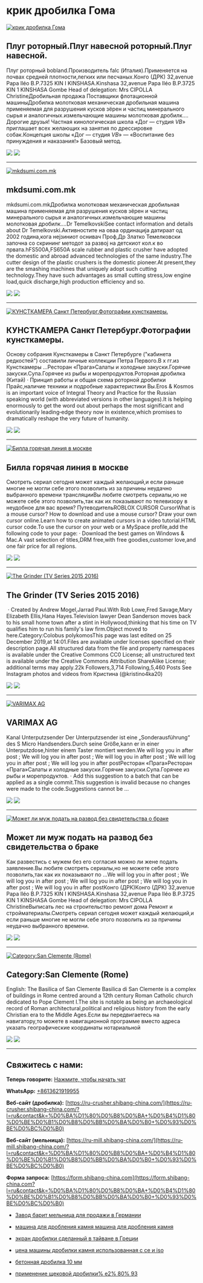 # крик дробилка Гома

<a href="https://swt.shibang-china.com/?l=ru&img&k=%D0%BA%D1%80%D0%B8%D0%BA+%D0%B4%D1%80%D0%BE%D0%B1%D0%B8%D0%BB%D0%BA%D0%B0+%D0%93%D0%BE%D0%BC%D0%B0" target="_blank">![крик дробилка Гома](http://static.shibang-china.com/all-800x300/1001.jpg)</a>

## Плуг роторный.Плуг навесной роторный.Плуг навесной.
Плуг роторный bobland.Производитель falc (Италия).Применяется на почвах средней плотности,легких или песчаных.Конго (ДРК) 32,avenue Papa ll&#233;o B.P.7325 KIN I KINSHASA.Kinshasa 32,avenue Papa Il&#233;o B.P.3725 KIN 1 KINSHASA Gombe Head of delegation: Mrs CIPOLLA ChristineДробильная продажа Поставщики флотационной машиныДробилка молотковая механическая дробильная машина применяемая для разрушения кусков зёрен и частиц минерального сырья и аналогичных.измельчающие машины молотковая дробилк.…Дорогие друзья! Частная кинологическая школа &#171;Дог — студия *VB*&#187; приглашает всех желающих на занятия по дрессировке собак.Концепция школы &#171;Дог — студия *VB*&#187; — &#171;Воспитание без принуждения и наказания!&#187; Базовый метод.


<a href="https://whatsapp.shibangsoft.com/WhatsApp.php" target="_blank" title="WhatsApp">![](http://static.shibang-china.com/icon/whatsapp.png)</a> <a href="https://swt.shibang-china.com/?l=ru&icon&k=%D0%BA%D1%80%D0%B8%D0%BA+%D0%B4%D1%80%D0%BE%D0%B1%D0%B8%D0%BB%D0%BA%D0%B0+%D0%93%D0%BE%D0%BC%D0%B0" target="_blank">![](http://static.shibang-china.com/icon/chat-ru.png)</a>

---

<a href="https://swt.shibang-china.com/?l=ru&img&k=%D0%BA%D1%80%D0%B8%D0%BA+%D0%B4%D1%80%D0%BE%D0%B1%D0%B8%D0%BB%D0%BA%D0%B0+%D0%93%D0%BE%D0%BC%D0%B0" target="_blank">![mkdsumi.com.mk](http://static.shibang-china.com/all-800x300/959.jpg)</a>

## mkdsumi.com.mk
mkdsumi.com.mkДробилка молотковая механическая дробильная машина применяемая для разрушения кусков зёрен и частиц минерального сырья и аналогичных.измельчающие машины молотковая дробилк.…Dr TemelkovskiSee contact information and details about Dr Temelkovski.Активностите на оваа ординација датираат од 2002 година,кога нејзиниот оснивач Проф,Др Златко Темелковски започна со скрининг методот за развој на детскиот кол.к во првата.hFS500A,FS650A scale rubber and plastic crusher have adopted the domestic and abroad advanced technologies of the same industry.The cutter design of the plastic crushers is the domestic pioneer.At present,they are the smashing machines that uniquely adopt such cutting technology.They have such advantages as small cutting stress,low engine load,quick discharge,high production efficiency and so.


<a href="https://whatsapp.shibangsoft.com/WhatsApp.php" target="_blank" title="WhatsApp">![](http://static.shibang-china.com/icon/whatsapp.png)</a> <a href="https://swt.shibang-china.com/?l=ru&icon&k=%D0%BA%D1%80%D0%B8%D0%BA+%D0%B4%D1%80%D0%BE%D0%B1%D0%B8%D0%BB%D0%BA%D0%B0+%D0%93%D0%BE%D0%BC%D0%B0" target="_blank">![](http://static.shibang-china.com/icon/chat-ru.png)</a>

---

<a href="https://swt.shibang-china.com/?l=ru&img&k=%D0%BA%D1%80%D0%B8%D0%BA+%D0%B4%D1%80%D0%BE%D0%B1%D0%B8%D0%BB%D0%BA%D0%B0+%D0%93%D0%BE%D0%BC%D0%B0" target="_blank">![КУНСТКАМЕРА Санкт Петербург.Фотографии кунсткамеры.](http://static.shibang-china.com/all-800x300/180.jpg)</a>

## КУНСТКАМЕРА Санкт Петербург.Фотографии кунсткамеры.
Основу собрания Кунсткамеры в Санкт Петербурге (&quot;кабинета редкостей&quot;) составили личные коллекции Петра Первого.В х гг.из Кунсткамеры …Ресторан &#171;Прага&#187;Салаты и холодные закуски.Горячие закуски.Супа.Горячее из рыбы и морепродуктов.Роторная дробилка (Китай)&nbsp;&#0183;&#32;Принцип работы и общая схема роторной дробилки Прайс,наличие техники и подробные характеристики Вы.Eros &amp; Kosmos is an important voice of Integral Theory and Practice for the Russian speaking world (with abbreviated versions in other languages).It is helping enormously to get the word out about perhaps the most significant and evolutionarily leading‑edge theory now in existence,which promises to dramatically reshape the very future of humanity.


<a href="https://whatsapp.shibangsoft.com/WhatsApp.php" target="_blank" title="WhatsApp">![](http://static.shibang-china.com/icon/whatsapp.png)</a> <a href="https://swt.shibang-china.com/?l=ru&icon&k=%D0%BA%D1%80%D0%B8%D0%BA+%D0%B4%D1%80%D0%BE%D0%B1%D0%B8%D0%BB%D0%BA%D0%B0+%D0%93%D0%BE%D0%BC%D0%B0" target="_blank">![](http://static.shibang-china.com/icon/chat-ru.png)</a>

---

<a href="https://swt.shibang-china.com/?l=ru&img&k=%D0%BA%D1%80%D0%B8%D0%BA+%D0%B4%D1%80%D0%BE%D0%B1%D0%B8%D0%BB%D0%BA%D0%B0+%D0%93%D0%BE%D0%BC%D0%B0" target="_blank">![Билла горячая линия в москве](http://static.shibang-china.com/all-800x300/932.jpg)</a>

## Билла горячая линия в москве
Смотреть сериал сегодня может каждый желающий,и если раньше многие не могли себе этого позволить из за причины неудачно выбранного времени трансляцииВы любите смотреть сериалы,но не можете себе этого позволить,так как их показывают по телевизору в неудобное для вас время? ПутеводительROBLOX CURSOR CursorWhat is a mouse cursor? How to download and use a mouse cursor? Draw your own cursor online.Learn how to create animated cursors in a video tutorial.HTML cursor code.To use the cursor on your web or a MySpace profile,add the following code to your page:&nbsp;&#0183;&#32;Download the best games on Windows &amp; Mac.A vast selection of titles,DRM free,with free goodies,customer love,and one fair price for all regions.


<a href="https://whatsapp.shibangsoft.com/WhatsApp.php" target="_blank" title="WhatsApp">![](http://static.shibang-china.com/icon/whatsapp.png)</a> <a href="https://swt.shibang-china.com/?l=ru&icon&k=%D0%BA%D1%80%D0%B8%D0%BA+%D0%B4%D1%80%D0%BE%D0%B1%D0%B8%D0%BB%D0%BA%D0%B0+%D0%93%D0%BE%D0%BC%D0%B0" target="_blank">![](http://static.shibang-china.com/icon/chat-ru.png)</a>

---

<a href="https://swt.shibang-china.com/?l=ru&img&k=%D0%BA%D1%80%D0%B8%D0%BA+%D0%B4%D1%80%D0%BE%D0%B1%D0%B8%D0%BB%D0%BA%D0%B0+%D0%93%D0%BE%D0%BC%D0%B0" target="_blank">![The Grinder (TV Series 2015 2016)](http://static.shibang-china.com/all-800x300/306.jpg)</a>

## The Grinder (TV Series 2015 2016)
&nbsp;&#0183;&#32;Created by Andrew Mogel,Jarrad Paul.With Rob Lowe,Fred Savage,Mary Elizabeth Ellis,Hana Hayes.Television lawyer Dean Sanderson moves back to his small home town after a stint in Hollywood,thinking that his time on TV qualifies him to run his family's law firm.Object moved to here.Category:Colobus polykomosThis page was last edited on 25 December 2019,at 14:01.Files are available under licenses specified on their description page.All structured data from the file and property namespaces is available under the Creative Commons CC0 License; all unstructured text is available under the Creative Commons Attribution ShareAlike License; additional terms may apply.22k Followers,3,714 Following,5,460 Posts See Instagram photos and videos from Кристина (@kristino4ka20)


<a href="https://whatsapp.shibangsoft.com/WhatsApp.php" target="_blank" title="WhatsApp">![](http://static.shibang-china.com/icon/whatsapp.png)</a> <a href="https://swt.shibang-china.com/?l=ru&icon&k=%D0%BA%D1%80%D0%B8%D0%BA+%D0%B4%D1%80%D0%BE%D0%B1%D0%B8%D0%BB%D0%BA%D0%B0+%D0%93%D0%BE%D0%BC%D0%B0" target="_blank">![](http://static.shibang-china.com/icon/chat-ru.png)</a>

---

<a href="https://swt.shibang-china.com/?l=ru&img&k=%D0%BA%D1%80%D0%B8%D0%BA+%D0%B4%D1%80%D0%BE%D0%B1%D0%B8%D0%BB%D0%BA%D0%B0+%D0%93%D0%BE%D0%BC%D0%B0" target="_blank">![VARIMAX AG](http://static.shibang-china.com/all-800x300/485.jpg)</a>

## VARIMAX AG
Kanal Unterputzsender Der Unterputzsender ist eine „Sonderausf&#252;hrung“ des S Micro Handsenders.Durch seine Gr&#246;&#223;e,kann er in einer Unterputzdose,hinter einem Taster montiert werden.We will log you in after post ; We will log you in after post ; We will log you in after post ; We will log you in after post ; We will log you in after postРесторан &#171;Прага&#187;Ресторан &#171;Прага&#187;Салаты и холодные закуски.Горячие закуски.Супа.Горячее из рыбы и морепродуктов.&nbsp;&#0183;&#32;Add this suggestion to a batch that can be applied as a single commit.This suggestion is invalid because no changes were made to the code.Suggestions cannot be …


<a href="https://whatsapp.shibangsoft.com/WhatsApp.php" target="_blank" title="WhatsApp">![](http://static.shibang-china.com/icon/whatsapp.png)</a> <a href="https://swt.shibang-china.com/?l=ru&icon&k=%D0%BA%D1%80%D0%B8%D0%BA+%D0%B4%D1%80%D0%BE%D0%B1%D0%B8%D0%BB%D0%BA%D0%B0+%D0%93%D0%BE%D0%BC%D0%B0" target="_blank">![](http://static.shibang-china.com/icon/chat-ru.png)</a>

---

<a href="https://swt.shibang-china.com/?l=ru&img&k=%D0%BA%D1%80%D0%B8%D0%BA+%D0%B4%D1%80%D0%BE%D0%B1%D0%B8%D0%BB%D0%BA%D0%B0+%D0%93%D0%BE%D0%BC%D0%B0" target="_blank">![Может ли муж подать на развод без свидетельства о браке](http://static.shibang-china.com/all-800x300/359.jpg)</a>

## Может ли муж подать на развод без свидетельства о браке
Как развестись с мужем без его согласия можно ли жене подать заявление.Вы любите смотреть сериалы,но не можете себе этого позволить,так как их показывают по …We will log you in after post ; We will log you in after post ; We will log you in after post ; We will log you in after post ; We will log you in after postКонго (ДРК)Конго (ДРК) 32,avenue Papa ll&#233;o B.P.7325 KIN I KINSHASA.Kinshasa 32,avenue Papa Il&#233;o B.P.3725 KIN 1 KINSHASA Gombe Head of delegation: Mrs CIPOLLA ChristineВыписать лес на строительство ремонт дома Ремонт и стройматериалы.Смотреть сериал сегодня может каждый желающий,и если раньше многие не могли себе этого позволить из за причины неудачно выбранного времени.


<a href="https://whatsapp.shibangsoft.com/WhatsApp.php" target="_blank" title="WhatsApp">![](http://static.shibang-china.com/icon/whatsapp.png)</a> <a href="https://swt.shibang-china.com/?l=ru&icon&k=%D0%BA%D1%80%D0%B8%D0%BA+%D0%B4%D1%80%D0%BE%D0%B1%D0%B8%D0%BB%D0%BA%D0%B0+%D0%93%D0%BE%D0%BC%D0%B0" target="_blank">![](http://static.shibang-china.com/icon/chat-ru.png)</a>

---

<a href="https://swt.shibang-china.com/?l=ru&img&k=%D0%BA%D1%80%D0%B8%D0%BA+%D0%B4%D1%80%D0%BE%D0%B1%D0%B8%D0%BB%D0%BA%D0%B0+%D0%93%D0%BE%D0%BC%D0%B0" target="_blank">![Category:San Clemente (Rome)](http://static.shibang-china.com/all-800x300/1250.jpg)</a>

## Category:San Clemente (Rome)
English: The Basilica of San Clemente Basilica di San Clemente is a complex of buildings in Rome centred around a 12th century Roman Catholic church dedicated to Pope Clement I.The site is notable as being an archaeological record of Roman architectural,political and religious history from the early Christian era to the Middle Ages.Если вы передвигаетесь на навигатору,то можете в навигационной программе вместо адреса указать географические координаты нотариальной

<a href="https://whatsapp.shibangsoft.com/WhatsApp.php" target="_blank" title="WhatsApp">![](http://static.shibang-china.com/icon/whatsapp.png)</a> <a href="https://swt.shibang-china.com/?l=ru&icon&k=%D0%BA%D1%80%D0%B8%D0%BA+%D0%B4%D1%80%D0%BE%D0%B1%D0%B8%D0%BB%D0%BA%D0%B0+%D0%93%D0%BE%D0%BC%D0%B0" target="_blank">![](http://static.shibang-china.com/icon/chat-ru.png)</a>

---
## Свяжитесь с нами:

**Теперь говорите:** [Нажмите, чтобы начать чат](https://swt.shibang-china.com?l=ru&contact&k=%D0%BA%D1%80%D0%B8%D0%BA+%D0%B4%D1%80%D0%BE%D0%B1%D0%B8%D0%BB%D0%BA%D0%B0+%D0%93%D0%BE%D0%BC%D0%B0)

**WhatsApp:**  [+8613621919955](https://whatsapp.shibangsoft.com/WhatsApp.php)

**Веб-сайт (дробилка):** [https://ru-crusher.shibang-china.com/](https://ru-crusher.shibang-china.com/?l=ru&contact&k=%D0%BA%D1%80%D0%B8%D0%BA+%D0%B4%D1%80%D0%BE%D0%B1%D0%B8%D0%BB%D0%BA%D0%B0+%D0%93%D0%BE%D0%BC%D0%B0)

**Веб-сайт (мельница):** [https://ru-mill.shibang-china.com/](https://ru-mill.shibang-china.com/?l=ru&contact&k=%D0%BA%D1%80%D0%B8%D0%BA+%D0%B4%D1%80%D0%BE%D0%B1%D0%B8%D0%BB%D0%BA%D0%B0+%D0%93%D0%BE%D0%BC%D0%B0)

**Форма запроса:** [https://form.shibang-china.com](https://form.shibang-china.com?l=ru&contact&k=%D0%BA%D1%80%D0%B8%D0%BA+%D0%B4%D1%80%D0%BE%D0%B1%D0%B8%D0%BB%D0%BA%D0%B0+%D0%93%D0%BE%D0%BC%D0%B0)

* [Завод барит мельница для продажи в Германии](../121/%D0%97%D0%B0%D0%B2%D0%BE%D0%B4%20%D0%B1%D0%B0%D1%80%D0%B8%D1%82%20%D0%BC%D0%B5%D0%BB%D1%8C%D0%BD%D0%B8%D1%86%D0%B0%20%D0%B4%D0%BB%D1%8F%20%D0%BF%D1%80%D0%BE%D0%B4%D0%B0%D0%B6%D0%B8%20%D0%B2%20%D0%93%D0%B5%D1%80%D0%BC%D0%B0%D0%BD%D0%B8%D0%B8.md)

* [машина для дробления камня машина для дробления камня](../125/%D0%BC%D0%B0%D1%88%D0%B8%D0%BD%D0%B0%20%D0%B4%D0%BB%D1%8F%20%D0%B4%D1%80%D0%BE%D0%B1%D0%BB%D0%B5%D0%BD%D0%B8%D1%8F%20%D0%BA%D0%B0%D0%BC%D0%BD%D1%8F%20%D0%BC%D0%B0%D1%88%D0%B8%D0%BD%D0%B0%20%D0%B4%D0%BB%D1%8F%20%D0%B4%D1%80%D0%BE%D0%B1%D0%BB%D0%B5%D0%BD%D0%B8%D1%8F%20%D0%BA%D0%B0%D0%BC%D0%BD%D1%8F.md)

* [экран дробилки сделанный в тайване в Греции](../123/%D1%8D%D0%BA%D1%80%D0%B0%D0%BD%20%D0%B4%D1%80%D0%BE%D0%B1%D0%B8%D0%BB%D0%BA%D0%B8%20%D1%81%D0%B4%D0%B5%D0%BB%D0%B0%D0%BD%D0%BD%D1%8B%D0%B9%20%D0%B2%20%D1%82%D0%B0%D0%B9%D0%B2%D0%B0%D0%BD%D0%B5%20%D0%B2%20%D0%93%D1%80%D0%B5%D1%86%D0%B8%D0%B8.md)

* [цена машины дробилки камня использованная с ce и iso](../124/%D1%86%D0%B5%D0%BD%D0%B0%20%D0%BC%D0%B0%D1%88%D0%B8%D0%BD%D1%8B%20%D0%B4%D1%80%D0%BE%D0%B1%D0%B8%D0%BB%D0%BA%D0%B8%20%D0%BA%D0%B0%D0%BC%D0%BD%D1%8F%20%D0%B8%D1%81%D0%BF%D0%BE%D0%BB%D1%8C%D0%B7%D0%BE%D0%B2%D0%B0%D0%BD%D0%BD%D0%B0%D1%8F%20%D1%81%20ce%20%D0%B8%20iso.md)

* [бетонная дробилка 10 мм](../123/%D0%B1%D0%B5%D1%82%D0%BE%D0%BD%D0%BD%D0%B0%D1%8F%20%D0%B4%D1%80%D0%BE%D0%B1%D0%B8%D0%BB%D0%BA%D0%B0%2010%20%D0%BC%D0%BC.md)

* [применение щековой дробилки% е2% 80% 93](../122/%D0%BF%D1%80%D0%B8%D0%BC%D0%B5%D0%BD%D0%B5%D0%BD%D0%B8%D0%B5%20%D1%89%D0%B5%D0%BA%D0%BE%D0%B2%D0%BE%D0%B9%20%D0%B4%D1%80%D0%BE%D0%B1%D0%B8%D0%BB%D0%BA%D0%B8%25%20%D0%B52%25%2080%25%2093.md)
